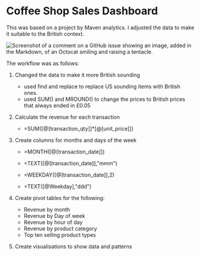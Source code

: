 # Coffee Shop Sales Dashboard

This was based on a project by Maven analytics. I adjusted the data to make it suitable to the British context.

![Screenshot of a comment on a GitHub issue showing an image, added in the Markdown, of an Octocat smiling and raising a tentacle.](../main/Screenshot-maven.jpg)

The workflow was as follows:

1. Changed the data to make it more British sounding
	- used find and replace to replace US sounding items with British ones.
	- used SUM() and MROUND() to change the prices to British prices that always ended in £0.05

2. Calculate the revenue for each transaction
    - =SUM([@[transaction_qty]]*[@[unit_price]])

3. Create columns for months and days of the week
    - =MONTH([@[transaction_date]])
    - =TEXT([@[transaction_date]],"mmm")

    - =WEEKDAY([@[transaction_date]],2)
    - =TEXT([@Weekday],"ddd")

4. Create pivot tables for the following:
    - Revenue by month
    - Revenue by Day of week
    - Revenue by hour of day
    - Revenue by product category
    - Top ten selling product types

5. Create visualisations to show data and patterns 
